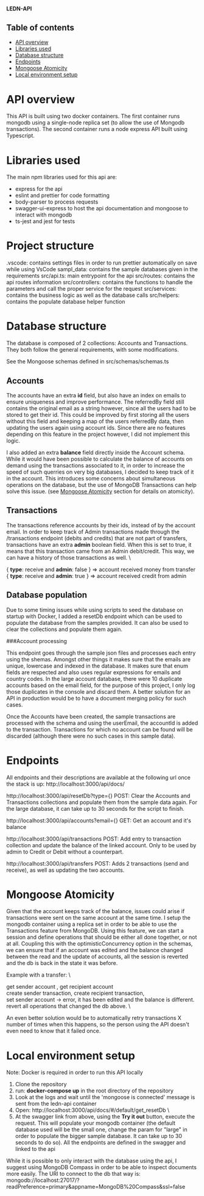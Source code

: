 #### LEDN-API

## Table of contents
- [API overview](#api-overview)
- [Libraries used](#libraries-used)
- [Database structure](#database-structure)
- [Endpoints](#endpoints)
- [Mongoose Atomicity](#mongoose-atomicity)
- [Local environment setup](#local-environment-setup)



# API overview

This API is built using two docker containers. The first container runs mongodb using a single-node replica set (to allow the use of Mongodb transactions). The second container runs a node express API built using Typescript.

# Libraries used

The main npm libraries used for this api are:
- express for the api
- eslint and prettier for code formatting
- body-parser to process requests
- swagger-ui-express to host the api documentation and mongoose to interact with mongodb
- ts-jest and jest for tests

# Project structure

.vscode: contains settings files in order to run prettier automatically on save while using VsCode
sampl_data: contains the sample databases given in the requirements
src/api.ts: main entrypoint for the api
src/routes: contains the api routes information
src/controllers: contains the functions to handle the parameters and call the proper service for the request
src/services: contains the business logic as well as the database calls
src/helpers: contains the populate database helper function

# Database structure

The database is composed of 2 collections: Accounts and Transactions. They both follow the general requirements, with some modifications.

See the Mongoose schemas defined in src/schemas/schemas.ts
## Accounts


The accounts have an extra **id** field, but also have an index on emails to ensure uniqueness and improve performance. The referredBy field still contains the original email as a string however, since all the users had to be stored to get their id. This could be improved by first storing all the users without this field and keeping a map of the users referredBy data, then updating the users again using account ids. Since there are no features depending on this feature in the project however, I did not implement this logic.

I also added an extra **balance** field directly inside the Account schema. While it would have been possible to calculate the balance of accounts on demand using the transactions associated to it, in order to increase the speed of such querries on very big databases, I decided to keep track of it in the account. This introduces some concerns about simultaneous operations on the database, but the use of MongoDB Transactions can help solve this issue. (see [Mongoose Atomicity](#mongoose-atomicity) section for details on atomicity).

## Transactions

The transactions reference accounts by their ids, instead of by the account email.
In order to keep track of Admin transactions made through the /transactions endpoint (debits and credits) that are not part of transfers, transactions have an extra **admin** boolean field. When this is set to true, it means that this transaction came from an Admin debit/credit. This way, we can have a history of those transactions as well. \

{ **type**: receive and **admin**: false } => account received money from transfer \
{ **type**: receive and **admin**: true } => account received credit from admin

## Database population

Due to some timing issues while using scripts to seed the database on startup with Docker, I added a resetDb endpoint which can be used to populate the database from the samples provided. It can also be used to clear the collections and populate them again.

###Account processing

This endpoint goes through the sample json files and processes each entry using the shemas. Amongst other things it makes sure that the emails are unique, lowercase and indexed in the database. It makes sure that enum fields are respected and also uses regular expressions for emails and country codes. In the large account database, there were 10 duplicate accounts based on the email field, for the purpose of this project, I only log those duplicates in the console and discard them. A better solution for an API in production would be to have a document merging policy for such cases.

Once the Accounts have been created, the sample transactions are processed with the schema and using the userEmail, the accountId is added to the transaction. Transactions for which no account can be found will be discarded (although there were no such cases in this sample data).

# Endpoints

All endpoints and their descriptions are available at the following url once the stack is up: http://localhost:3000/api/docs/

http://localhost:3000/api/resetDb?type={} POST: Clear the Accounts and Transactions collections and populate them from the sample data again. For the large database, it can take up to 30 seconds for the script to finish.

http://localhost:3000/api/accounts?email={} GET: Get an account and it's balance

http://localhost:3000/api/transactions POST: Add entry to transaction collection and update the balance of the linked account. Only to be used by admin to Credit or Debit without a counterpart.

http://localhost:3000/api/transfers POST: Adds 2 transactions (send and receive), as well as updating the two accounts.


# Mongoose Atomicity

Given that the account keeps track of the balance, issues could arise if transactions were sent on the same account at the same time. I setup the mongodb container using a replica set in order to be able to use the Transactions feature from MongoDB. Using this feature, we can start a session and define operations that should be either all done together, or not at all. Coupling this with the optimisticConcurrency option in the schemas, we can ensure that if an account was edited and the balance changed between the read and the update of accounts, all the session is reverted and the db is back in the state it was before.

Example with a transfer: \

get sender account , get recipient account \
create sender transaction, create recipient transaction, \
set sender account -> error, it has been edited and the balance is different. \
revert all operations that changed the db above. \

An even better solution would be to automatically retry transactions X number of times when this happens, so the person using the API doesn't even need to know that it failed once.

# Local environment setup
Note: Docker is required in order to run this API locally
1. Clone the repository
2. run: **docker-compose up** in the root directory of the repository
3. Look at the logs and wait until the 'mongoose is connected' message is sent from the ledn-api container
4. Open: http://localhost:3000/api/docs/#/default/get_resetDb \
5. At the swagger link from above, using the **Try it out** button, execute the request. This will populate your mongodb container (the default database used will be the small one, change the param for "large" in order to populate the bigger sample database. It can take up to 30 seconds to do so).
All the endpoints are defined in the swagger and linked to the api

While it is possible to only interact with the database using the api, I suggest using MongoDB Compass in order to be able to inspect documents more easily. The URI to connect to the db that way is: mongodb://localhost:27017/?readPreference=primary&appname=MongoDB%20Compass&ssl=false
